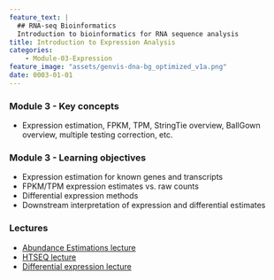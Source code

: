 ```yaml
---
feature_text: |
  ## RNA-seq Bioinformatics
  Introduction to bioinformatics for RNA sequence analysis
title: Introduction to Expression Analysis
categories:
    - Module-03-Expression
feature_image: "assets/genvis-dna-bg_optimized_v1a.png"
date: 0003-01-01
---
```


### Module 3 - Key concepts
* Expression estimation, FPKM, TPM, StringTie overview, BallGown overview, multiple testing correction, etc.

### Module 3 - Learning objectives
* Expression estimation for known genes and transcripts
* FPKM/TPM expression estimates vs. raw counts
* Differential expression methods
* Downstream interpretation of expression and differential estimates

### Lectures
* [Abundance Estimations lecture](https://github.com/griffithlab/rnabio.org/blob/master/assets/lectures/cbw/2023/mini/RNASeq_MiniLecture_03_01_AbundanceEstimation.pdf)
* [HTSEQ lecture](https://github.com/griffithlab/rnabio.org/blob/master/assets/lectures/cbw/2023/mini/RNASeq_MiniLecture_03_02_HTSEQ.pdf)
* [Differential expression lecture](https://github.com/griffithlab/rnabio.org/blob/master/assets/lectures/cbw/2023/mini/RNASeq_MiniLecture_03_03_DifferentialExpression.pdf)
